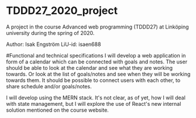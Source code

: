 # TDDD27_2020_project

A project in the course Advanced web programming (TDDD27) at Linköping university during the spring of 2020. 

Author: Isak Engström
LiU-id: isaen688

#Functional and technical specifications
I will develop a web application in form of a calendar which can be connected with goals and notes. 
The user should be able to look at the calendar and see what they are working towards. Or look at the list of goals/notes and see when they will be working towards them. 
It should be possible to connect users with each other, to share schedule and/or goals/notes. 

I will develop using the MERN stack. It's not clear, as of yet, how I will deal with state management, but I will explore the use of React's new internal solution mentioned on the course website. 

